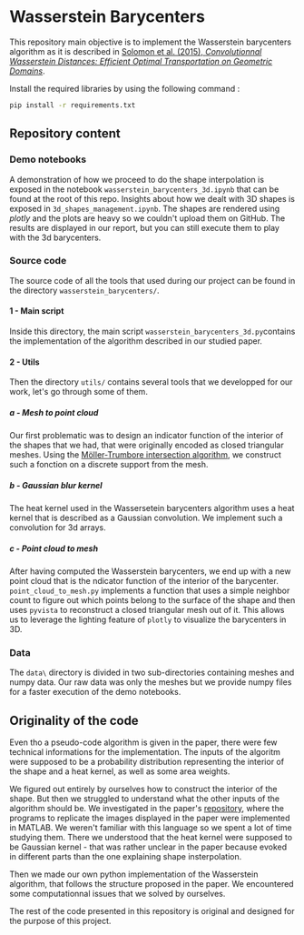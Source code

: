 # Wasserstein Barycenters

This repository main objective is to implement the Wasserstein barycenters algorithm as it is described in [Solomon et al. (2015), _Convolutionnal Wasserstein Distances: Efficient Optimal Transportation on Geometric Domains_](https://hal.science/hal-01188953).

Install the required libraries by using the following command :

```cmd
pip install -r requirements.txt
```

## Repository content

### Demo notebooks

A demonstration of how we proceed to do the shape interpolation is exposed in the notebook `wasserstein_barycenters_3d.ipynb` that can be found at the root of this repo. Insights about how we dealt with 3D shapes is exposed in `3d_shapes_management.ipynb`. The shapes are rendered using _plotly_ and the plots are heavy so we couldn't upload them on GitHub. The results are displayed in our report, but you can still execute them to play with the 3d barycenters.

### Source code

The source code of all the tools that used during our project can be found in the directory `wasserstein_barycenters/`.

#### 1 - Main script

Inside this directory, the main script `wasserstein_barycenters_3d.py`contains the implementation of the algorithm described in our studied paper.

#### 2 - Utils

Then the directory `utils/` contains several tools that we developped for our work, let's go through some of them.

##### a - Mesh to point cloud

Our first problematic was to design an indicator function of the interior of the shapes that we had, that were originally encoded as closed triangular meshes. Using the [Möller-Trumbore intersection algorithm](https://en.wikipedia.org/wiki/M%C3%B6ller%E2%80%93Trumbore_intersection_algorithm), we construct such a fonction on a discrete support from the mesh.

##### b - Gaussian blur kernel

The heat kernel used in the Wassersetein barycenters algorithm uses a heat kernel that is described as a Gaussian convolution. We implement such a convolution for 3d arrays.

##### c - Point cloud to mesh

After having computed the Wasserstein barycenters, we end up with a new point cloud that is the ndicator function of the interior of the barycenter. `point_cloud_to_mesh.py` implements a function that uses a simple neighbor count to figure out which points belong to the surface of the shape and then uses `pyvista` to reconstruct a closed triangular mesh out of it. This allows us to leverage the lighting feature of `plotly` to visualize the barycenters in 3D.

### Data

The `data\` directory is divided in two sub-directories containing meshes and numpy data. Our raw data was only the meshes but we provide numpy files for a faster execution of the demo notebooks.

## Originality of the code

Even tho a pseudo-code algorithm is given in the paper, there were few technical informations for the implementation. The inputs of the algoritm were supposed to be a probability distribution representing the interior of the shape and a heat kernel, as well as some area weights.

We figured out entirely by ourselves how to construct the interior of the shape. But then we struggled to understand what the other inputs of the algorithm should be. We investigated in the paper's [repository](https://github.com/gpeyre/2015-SIGGRAPH-convolutional-ot), where the programs to replicate the images displayed in the paper were implemented in MATLAB. We weren't familiar with this language so we spent a lot of time studying them. There we understood that the heat kernel were supposed to be Gaussian kernel - that was rather unclear in the paper because evoked in different parts than the one explaining shape insterpolation.

Then we made our own python implementation of the Wasserstein algorithm, that follows the structure proposed in the paper. We encountered some computationnal issues that we solved by ourselves.

The rest of the code presented in this repository is original and designed for the purpose of this project.
